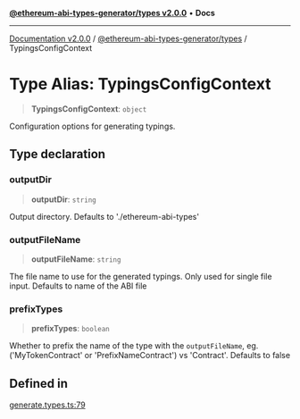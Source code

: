 [**@ethereum-abi-types-generator/types v2.0.0**](../README.md) • **Docs**

***

[Documentation v2.0.0](../../../packages.md) / [@ethereum-abi-types-generator/types](../README.md) / TypingsConfigContext

# Type Alias: TypingsConfigContext

> **TypingsConfigContext**: `object`

Configuration options for generating typings.

## Type declaration

### outputDir

> **outputDir**: `string`

Output directory. Defaults to './ethereum-abi-types'

### outputFileName

> **outputFileName**: `string`

The file name to use for the generated typings. Only used for single file input. Defaults to name of the ABI file

### prefixTypes

> **prefixTypes**: `boolean`

Whether to prefix the name of the type with the `outputFileName`, eg. ('MyTokenContract' or 'PrefixNameContract') vs 'Contract'. Defaults to false

## Defined in

[generate.types.ts:79](https://github.com/niZmosis/ethereum-abi-types-generator/blob/51c0ac8a6ea35330201860f8469daa0efc6ae8f2/packages/types/src/generate.types.ts#L79)
